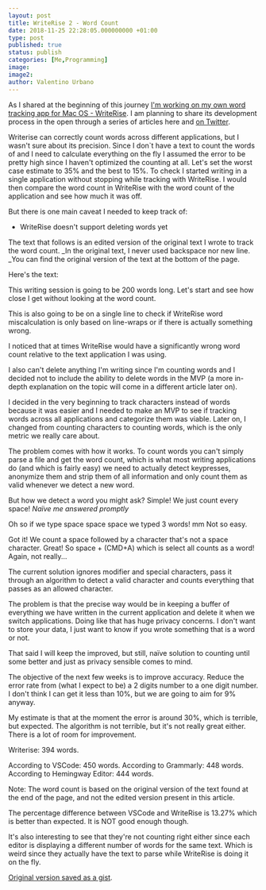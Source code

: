 ```yaml
---
layout: post
title: WriteRise 2 - Word Count
date: 2018-11-25 22:28:05.000000000 +01:00
type: post
published: true
status: publish
categories: [Me,Programming]
image:
image2:
author: Valentino Urbano
---
```


As I shared at the beginning of this journey [I'm working on my own word tracking app for Mac OS - WriteRise][1]. I am planning to share its development process in the open through a series of articles here and [on Twitter][2].

Writerise can correctly count words across different applications, but I wasn't sure about its precision. Since I don`t have a text to count the words of and I need to calculate everything on the fly I assumed the error to be pretty high since I haven't optimized the counting at all. Let's set the worst case estimate to 35% and the best to 15%. To check I started writing in a single application without stopping while tracking with WriteRise. I would then compare the word count in WriteRise with the word count of the application and see how much it was off.

But there is one main caveat I needed to keep track of:

- WriteRise doesn't support deleting words yet

The text that follows is an edited version of the original text I wrote to track the word count. \_In the original text, I never used backspace nor new line. \_You can find the original version of the text at the bottom of the page.

Here's the text:

This writing session is going to be 200 words long. Let's start and see how close I get without looking at the word count.

This is also going to be on a single line to check if WriteRise word miscalculation is only based on line-wraps or if there is actually something wrong.

I noticed that at times WriteRise would have a significantly wrong word count relative to the text application I was using.

I also can't delete anything I'm writing since I'm counting words and I decided not to include the ability to delete words in the MVP (a more in-depth explanation on the topic will come in a different article later on).

I decided in the very beginning to track characters instead of words because it was easier and I needed to make an MVP to see if tracking words across all applications and categorize them was viable. Later on, I changed from counting characters to counting words, which is the only metric we really care about.

The problem comes with how it works. To count words you can't simply parse a file and get the word count, which is what most writing applications do (and which is fairly easy) we need to actually detect keypresses, anonymize them and strip them of all information and only count them as valid whenever we detect a new word.

But how we detect a word you might ask? Simple! We just count every space! _Naïve me answered promptly_

Oh so if we type space space space we typed 3 words! mm Not so easy.

Got it! We count a space followed by a character that's not a space character. Great! So space + (CMD+A) which is select all counts as a word! Again, not really...

The current solution ignores modifier and special characters, pass it through an algorithm to detect a valid character and counts everything that passes as an allowed character.

The problem is that the precise way would be in keeping a buffer of everything we have written in the current application and delete it when we switch applications. Doing like that has huge privacy concerns. I don't want to store your data, I just want to know if you wrote something that is a word or not.

That said I will keep the improved, but still, naïve solution to counting until some better and just as privacy sensible comes to mind.

The objective of the next few weeks is to improve accuracy. Reduce the error rate from (what I expect to be) a 2 digits number to a one digit number. I don't think I can get it less than 10%, but we are going to aim for 9% anyway.

My estimate is that at the moment the error is around 30%, which is terrible, but expected. The algorithm is not terrible, but it's not really great either. There is a lot of room for improvement.

Writerise: 394 words.

According to VSCode: 450 words.
According to Grammarly: 448 words.
According to Hemingway Editor: 444 words.

Note: The word count is based on the original version of the text found at the end of the page, and not the edited version present in this article.

The percentage difference between VSCode and WriteRise is 13.27% which is better than expected. It is NOT good enough though.

It's also interesting to see that they're not counting right either since each editor is displaying a different number of words for the same text. Which is weird since they actually have the text to parse while WriteRise is doing it on the fly.

[Original version saved as a gist][3].

[1]: https://200wordsaday.com/words/writerise-track-your-writing-95bf6e2b8b94bb
[2]: https://twitter.com/valentinourbano
[3]: https://gist.github.com/valeIT/a8724dc4cea3c665bddf22462c28c6f6
